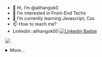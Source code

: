 - 👋 Hi, I’m @alihangok0
- 👀 I’m interested in Front-End Techs
- 🌱 I’m currently learning Javascript, Css
- 📫 How to reach me?
- Linkedin: alihangok00
[![Linkedin Badge](https://img.shields.io/badge/alihangok00-gray?style=for-the-badge&logo=linkedin)](https://www.linkedin.com/in/alihangok00/)

![](https://komarev.com/ghpvc/?username=alihangok0&color=green)
<details>
  <summary>More...</summary>
  <img src="https://github-readme-stats.vercel.app/api?username=alihangok0&show_icons=true&count_private=true&theme=dark&include_all_commits=true&line_height=28&theme=dark" style="width: 50%;"/>
       <img src="https://github-profile-trophy.vercel.app/?username=alihangok0&theme=onedark"  style="width: 49%;"/>
</details>
